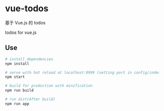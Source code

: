 # vue-todos
基于 Vue.js 的 todos

todos for vue.js

## Use

``` bash
# install dependencies
npm install

# serve with hot reload at localhost:9999 (setting port in config/index.js)
npm start

# build for production with minification
npm run build

# run dist(After build)
npm run app
```

